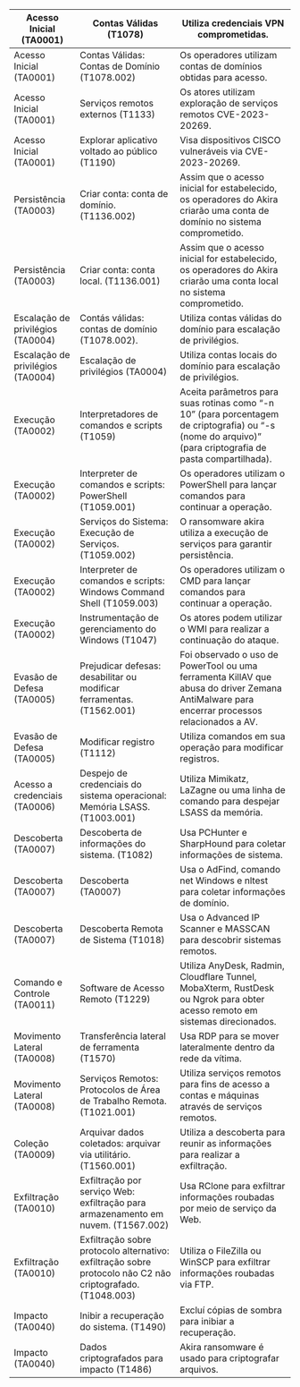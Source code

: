 | Acesso   Inicial (TA0001)           | Contas Válidas (T1078)                                                                                        | Utiliza   credenciais VPN comprometidas.                                                                                                                      |
|-------------------------------------|---------------------------------------------------------------------------------------------------------------|---------------------------------------------------------------------------------------------------------------------------------------------------------------|
| Acesso   Inicial (TA0001)           | Contas Válidas: Contas de   Domínio (T1078.002)                                                               | Os operadores   utilizam contas de domínios obtidas para acesso.                                                                                              |
| Acesso   Inicial (TA0001)           | Serviços remotos externos   (T1133)                                                                           | Os atores   utilizam exploração de serviços remotos CVE-2023-20269.                                                                                           |
| Acesso   Inicial (TA0001)           | Explorar aplicativo voltado ao   público (T1190)                                                              | Visa   dispositivos CISCO vulneráveis via CVE-2023-20269.                                                                                                     |
| Persistência   (TA0003)             | Criar conta: conta de domínio.   (T1136.002)                                                                  | Assim que o   acesso inicial for estabelecido, os operadores do Akira criarão uma conta de   domínio no sistema comprometido.                                 |
| Persistência   (TA0003)             | Criar conta: conta local.   (T1136.001)                                                                       | Assim que o   acesso inicial for estabelecido, os operadores do Akira criarão uma conta   local no sistema comprometido.                                      |
| Escalação   de privilégios (TA0004) | Contás válidas: contas de   domínio (T1078.002).                                                              | Utiliza contas   válidas do domínio para escalação de privilégios.                                                                                            |
| Escalação   de privilégios (TA0004) | Escalação de privilégios   (TA0004)                                                                           | Utiliza contas   locais do domínio para escalação de privilégios.                                                                                             |
| Execução   (TA0002)                 | Interpretadores de comandos e   scripts (T1059)                                                               | Aceita   parâmetros para suas rotinas como “-n 10” (para porcentagem de criptografia)   ou “-s (nome do arquivo)” (para criptografia de pasta compartilhada). |
| Execução   (TA0002)                 | Interpreter de comandos e   scripts: PowerShell (T1059.001)                                                   | Os operadores   utilizam o PowerShell para lançar comandos para continuar a operação.                                                                         |
| Execução   (TA0002)                 | Serviços do Sistema: Execução de   Serviços. (T1059.002)                                                      | O ransomware   akira utiliza a execução de serviços para garantir persistência.                                                                               |
| Execução   (TA0002)                 | Interpreter de comandos e   scripts: Windows Command Shell (T1059.003)                                        | Os operadores   utilizam o CMD para lançar comandos para continuar a operação.                                                                                |
| Execução   (TA0002)                 | Instrumentação de gerenciamento   do Windows (T1047)                                                          | Os atores podem   utilizar o WMI para realizar a continuação do ataque.                                                                                       |
| Evasão   de Defesa (TA0005)         | Prejudicar defesas: desabilitar   ou modificar ferramentas. (T1562.001)                                       | Foi observado o   uso de PowerTool ou uma ferramenta KillAV que abusa do driver Zemana   AntiMalware para encerrar processos relacionados a AV.               |
| Evasão   de Defesa (TA0005)         | Modificar registro (T1112)                                                                                    | Utiliza   comandos em sua operação para modificar registros.                                                                                                  |
| Acesso a   credenciais (TA0006)     | Despejo de credenciais do   sistema operacional: Memória LSASS. (T1003.001)                                   | Utiliza   Mimikatz, LaZagne ou uma linha de comando para despejar LSASS da memória.                                                                           |
| Descoberta   (TA0007)               | Descoberta de informações do   sistema. (T1082)                                                               | Usa PCHunter e   SharpHound para coletar informações de sistema.                                                                                              |
| Descoberta   (TA0007)               | Descoberta (TA0007)                                                                                           | Usa o AdFind,   comando net Windows e nltest para coletar informações de domínio.                                                                             |
| Descoberta   (TA0007)               | Descoberta Remota de Sistema   (T1018)                                                                        | Usa o Advanced   IP Scanner e MASSCAN para descobrir sistemas remotos.                                                                                        |
| Comando   e Controle (TA0011)       | Software de Acesso Remoto   (T1229)                                                                           | Utiliza   AnyDesk, Radmin, Cloudflare Tunnel, MobaXterm, RustDesk ou Ngrok para obter   acesso remoto em sistemas direcionados.                               |
| Movimento   Lateral (TA0008)        | Transferência lateral de   ferramenta (T1570)                                                                 | Usa RDP para se   mover lateralmente dentro da rede da vítima.                                                                                                |
| Movimento   Lateral (TA0008)        | Serviços Remotos: Protocolos de   Área de Trabalho Remota.  (T1021.001)                                       | Utiliza   serviços remotos para fins de acesso a contas e máquinas através de serviços   remotos.                                                             |
| Coleção   (TA0009)                  | Arquivar dados coletados:   arquivar via utilitário. (T1560.001)                                              | Utiliza a   descoberta para reunir as informações para realizar a exfiltração.                                                                                |
| Exfiltração   (TA0010)              | Exfiltração por serviço Web:   exfiltração para armazenamento em nuvem.    (T1567.002)                        | Usa RClone para   exfiltrar informações roubadas por meio de serviço da Web.                                                                                  |
| Exfiltração   (TA0010)              | Exfiltração sobre protocolo   alternativo: exfiltração sobre protocolo não C2 não criptografado.  (T1048.003) | Utiliza o   FileZilla ou WinSCP para exfiltrar informações roubadas via FTP.                                                                                  |
| Impacto   (TA0040)                  | Inibir a recuperação do   sistema.  (T1490)                                                                   | Excluí cópias   de sombra para inibiar a recuperação.                                                                                                         |
| Impacto   (TA0040)                  | Dados criptografados para   impacto (T1486)                                                                   | Akira   ransomware é usado para criptografar arquivos.                                                                                                        |
